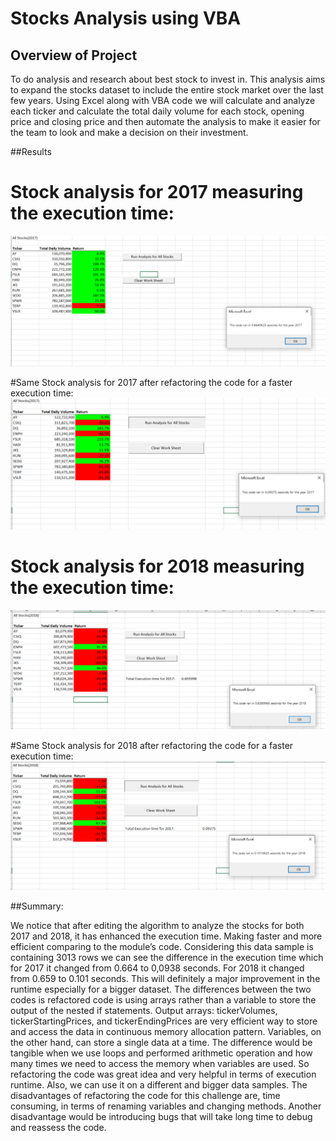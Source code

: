 # Stocks Analysis using VBA

## Overview of Project
To do analysis and research about best stock to invest in. This analysis aims to expand the stocks dataset to include the entire stock market over the last few years. Using Excel along with VBA code we will calculate and analyze each ticker and calculate the total daily volume for each stock, opening price and closing price and then automate the analysis to make it easier for the team to look and make a decision on their investment.

##Results 
# Stock analysis for 2017 measuring the execution time:
![alt text](https://github.com/HusamQ/Module2-Challenge/blob/72e526c5d9f310ae0b4894dc5be22a3f15c6c7b8/Resources/VBA_OriginalScript_2017.PNG)

#Same Stock analysis for 2017 after refactoring the code for a faster execution time:
![alt text](https://github.com/HusamQ/Module2-Challenge/blob/72e526c5d9f310ae0b4894dc5be22a3f15c6c7b8/Resources/VBA_Challenge_2017.PNG)

# Stock analysis for 2018 measuring the execution time:
![alt text](https://github.com/HusamQ/Module2-Challenge/blob/72e526c5d9f310ae0b4894dc5be22a3f15c6c7b8/Resources/VBA_OriginalScript_2018.PNG)

#Same Stock analysis for 2018 after refactoring the code for a faster execution time:
![alt text](https://github.com/HusamQ/Module2-Challenge/blob/72e526c5d9f310ae0b4894dc5be22a3f15c6c7b8/Resources/VBA_Challenge_2018.PNG)

##Summary:

We notice that after editing the algorithm to analyze the stocks for both 2017 and 2018, it has enhanced the execution time. Making faster and more efficient comparing to the module’s code. Considering this data sample is containing 3013 rows we can see the difference in the execution time which for 2017 it changed from 0.664 to 0,0938 seconds. For 2018 it changed from 0.659 to 0.101 seconds. This will definitely a major improvement in the runtime especially for a bigger dataset.
The differences between the two codes is refactored code is using arrays rather than a variable to store the output of the nested if statements. Output arrays: tickerVolumes, tickerStartingPrices, and tickerEndingPrices are very efficient way to store and access the data in continuous memory allocation pattern. Variables, on the other hand, can store a single data at a time. The difference would be tangible when we use loops and performed arithmetic operation and how many times we need to access the memory when variables are used. So refactoring the code was great idea and very helpful in terms of execution runtime. Also, we can use it on a different and bigger data samples.
The disadvantages of refactoring the code for this challenge are, time consuming, in terms of renaming variables and changing methods. Another disadvantage would be introducing bugs that will take long time to debug and reassess the code.

